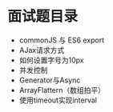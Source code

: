 # 面试题目录
- commonJS 与 ES6 export
- AJax请求方式
- 如何设置字号为10px
- 并发控制
- Generator与Async
- ArrayFlattern（数组拍平）
- 使用timeout实现interval
